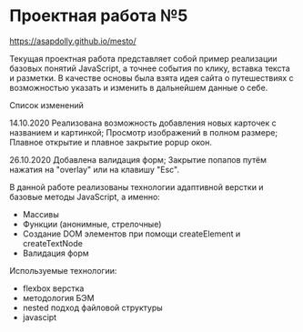 # Проектная работа №5

https://asapdolly.github.io/mesto/

Текущая проектная работа представляет собой пример реализации базовых понятий JavaScript, а точнее события по клику, вставка текста и разметки. 
В качестве основы была взята идея сайта о путешествиях с возможностью указать и изменить в дальнейшем данные о себе.

Список изменений

14.10.2020 
Реализована возможность добавления новых карточек с названием и картинкой; 
Просмотр изображений в полном размере; 
Плавное открытие и плавное закрытие popup окон.

26.10.2020
Добавлена валидация форм;
Закрытие попапов путём нажатия на "overlay" или на клавишу "Esc".


В данной работе реализованы технологии адаптивной верстки и базовые методы JavaScript, а именно:

- Массивы
- Функции (анонимные, стрелочные)
- Создание DOM элементов при помощи createElement и createTextNode
- Валидация форм
 
Используемые технологии:

- flexbox верстка
- методология БЭМ
- nested подход файловой структуры
- javascipt

